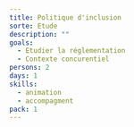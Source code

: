 ```yaml
---
title: Politique d'inclusion
sorte: Etude
description: ""
goals:
  - Etudier la réglementation
  - Contexte concurentiel
persons: 2
days: 1
skills:
  - animation
  - accompagment
pack: 1
---
```

